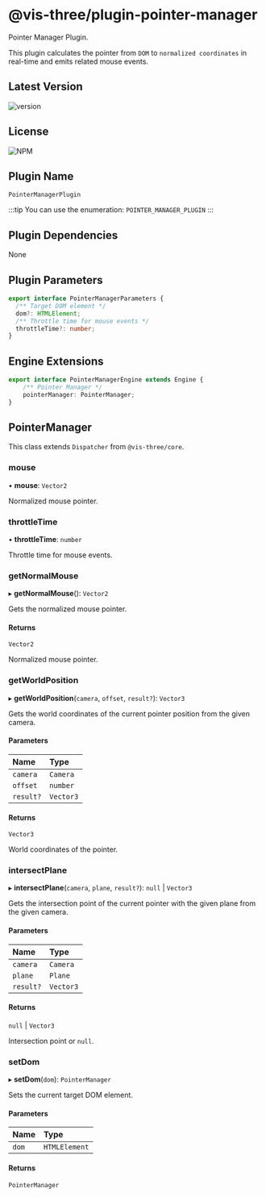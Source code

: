 # @vis-three/plugin-pointer-manager

Pointer Manager Plugin.

This plugin calculates the pointer from `DOM` to `normalized coordinates` in real-time and emits related mouse events.

## Latest Version

<img alt="version" src="https://img.shields.io/npm/v/@vis-three/plugin-pointer-manager">

## License

<img alt="NPM" src="https://img.shields.io/npm/l/@vis-three/plugin-pointer-manager?color=blue">

## Plugin Name

`PointerManagerPlugin`

:::tip
You can use the enumeration: `POINTER_MANAGER_PLUGIN`
:::

## Plugin Dependencies

None

## Plugin Parameters

```ts
export interface PointerManagerParameters {
  /** Target DOM element */
  dom?: HTMLElement;
  /** Throttle time for mouse events */
  throttleTime?: number;
}

```

## Engine Extensions

```ts
export interface PointerManagerEngine extends Engine {
    /** Pointer Manager */
    pointerManager: PointerManager;
}
```

## PointerManager

This class extends `Dispatcher` from `@vis-three/core`.

### mouse

• **mouse**: `Vector2`

Normalized mouse pointer.

### throttleTime

• **throttleTime**: `number`

Throttle time for mouse events.

### getNormalMouse

▸ **getNormalMouse**(): `Vector2`

Gets the normalized mouse pointer.

#### Returns

`Vector2`

Normalized mouse pointer.

### getWorldPosition

▸ **getWorldPosition**(`camera`, `offset`, `result?`): `Vector3`

Gets the world coordinates of the current pointer position from the given camera.

#### Parameters

| Name      | Type      |
| :-------- | :-------- |
| `camera`  | `Camera`  |
| `offset`  | `number`  |
| `result?` | `Vector3` |

#### Returns

`Vector3`

World coordinates of the pointer.

### intersectPlane

▸ **intersectPlane**(`camera`, `plane`, `result?`): `null` \| `Vector3`

Gets the intersection point of the current pointer with the given plane from the given camera.

#### Parameters

| Name      | Type      |
| :-------- | :-------- |
| `camera`  | `Camera`  |
| `plane`   | `Plane`   |
| `result?` | `Vector3` |

#### Returns

`null` \| `Vector3`

Intersection point or `null`.

### setDom

▸ **setDom**(`dom`): `PointerManager`

Sets the current target DOM element.

#### Parameters

| Name  | Type          |
| :---- | :------------ |
| `dom` | `HTMLElement` |

#### Returns

`PointerManager`

